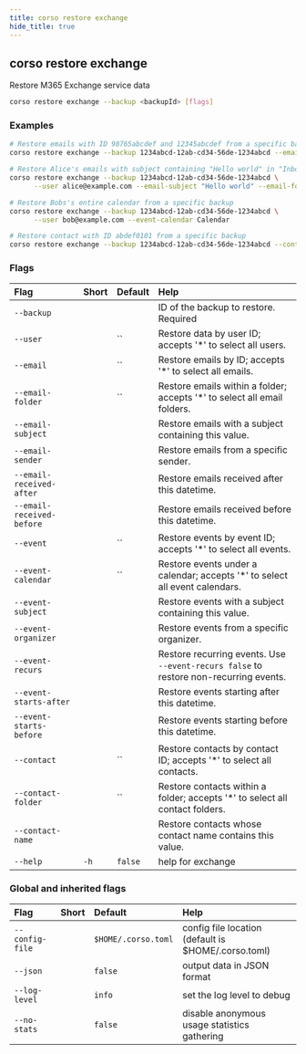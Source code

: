 ```yaml
---
title: corso restore exchange
hide_title: true
---
```

## corso restore exchange

Restore M365 Exchange service data

```bash
corso restore exchange --backup <backupId> [flags]
```

### Examples

```bash
# Restore emails with ID 98765abcdef and 12345abcdef from a specific backup
corso restore exchange --backup 1234abcd-12ab-cd34-56de-1234abcd --email 98765abcdef,12345abcdef

# Restore Alice's emails with subject containing "Hello world" in "Inbox" from a specific backup
corso restore exchange --backup 1234abcd-12ab-cd34-56de-1234abcd \
      --user alice@example.com --email-subject "Hello world" --email-folder Inbox

# Restore Bobs's entire calendar from a specific backup
corso restore exchange --backup 1234abcd-12ab-cd34-56de-1234abcd \
      --user bob@example.com --event-calendar Calendar

# Restore contact with ID abdef0101 from a specific backup
corso restore exchange --backup 1234abcd-12ab-cd34-56de-1234abcd --contact abdef0101
```

### Flags

|Flag|Short|Default|Help|
|:----|:-----|:-------|:----|
|`--backup`|||ID of the backup to restore. <div class='required'>Required</div>|
|`--user`||``|Restore data by user ID; accepts '*' to select all users.|
|`--email`||``|Restore emails by ID; accepts '*' to select all emails.|
|`--email-folder`||``|Restore emails within a folder; accepts '*' to select all email folders.|
|`--email-subject`|||Restore emails with a subject containing this value.|
|`--email-sender`|||Restore emails from a specific sender.|
|`--email-received-after`|||Restore emails received after this datetime.|
|`--email-received-before`|||Restore emails received before this datetime.|
|`--event`||``|Restore events by event ID; accepts '*' to select all events.|
|`--event-calendar`||``|Restore events under a calendar; accepts '*' to select all event calendars.|
|`--event-subject`|||Restore events with a subject containing this value.|
|`--event-organizer`|||Restore events from a specific organizer.|
|`--event-recurs`|||Restore recurring events. Use `--event-recurs false` to restore non-recurring events.|
|`--event-starts-after`|||Restore events starting after this datetime.|
|`--event-starts-before`|||Restore events starting before this datetime.|
|`--contact`||``|Restore contacts by contact ID; accepts '*' to select all contacts.|
|`--contact-folder`||``|Restore contacts within a folder; accepts '*' to select all contact folders.|
|`--contact-name`|||Restore contacts whose contact name contains this value.|
|`--help`|`-h`|`false`|help for exchange|

### Global and inherited flags

|Flag|Short|Default|Help|
|:----|:-----|:-------|:----|
|`--config-file`||`$HOME/.corso.toml`|config file location (default is $HOME/.corso.toml)|
|`--json`||`false`|output data in JSON format|
|`--log-level`||`info`|set the log level to debug|info|warn|error|
|`--no-stats`||`false`|disable anonymous usage statistics gathering|
